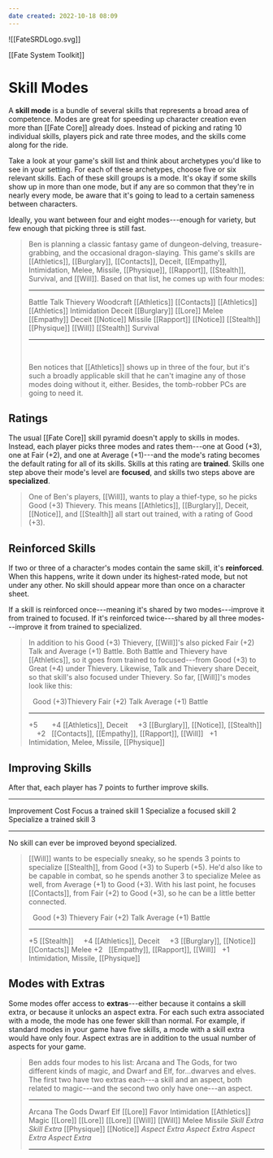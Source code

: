 ```yaml
---
date created: 2022-10-18 08:09
---
```


![[FateSRDLogo.svg]]

[[Fate System Toolkit]]

# Skill Modes

A **skill mode** is a bundle of several skills that represents a broad
area of competence. Modes are great for speeding up character creation
even more than [[Fate Core]] already does. Instead of picking and rating 10
individual skills, players pick and rate three modes, and the skills
come along for the ride.

Take a look at your game's skill list and think about archetypes you'd
like to see in your setting. For each of these archetypes, choose five
or six relevant skills. Each of these skill groups is a mode. It's okay
if some skills show up in more than one mode, but if any are so common
that they're in nearly every mode, be aware that it's going to lead to a
certain sameness between characters.

Ideally, you want between four and eight modes---enough for variety, but
few enough that picking three is still fast.

> Ben is planning a classic fantasy game of dungeon-delving,
> treasure-grabbing, and the occasional dragon-slaying. This game's
> skills are [[Athletics]], [[Burglary]], [[Contacts]], Deceit, [[Empathy]],
> Intimidation, Melee, Missile, [[Physique]], [[Rapport]], [[Stealth]], Survival,
> and [[Will]]. Based on that list, he comes up with four modes:
>
> ---
>
> Battle         Talk       Thievery    Woodcraft
> [[Athletics]]      [[Contacts]]   [[Athletics]]   [[Athletics]]
> Intimidation   Deceit     [[Burglary]]    [[Lore]]
> Melee          [[Empathy]]    Deceit      [[Notice]]
> Missile        [[Rapport]]    [[Notice]]      [[Stealth]]
> [[Physique]]       [[Will]]       [[Stealth]]     Survival
>
> ---
>
>  
>
> Ben notices that [[Athletics]] shows up in three of the four, but it's
> such a broadly applicable skill that he can't imagine any of those
> modes doing without it, either. Besides, the tomb-robber PCs are going
> to need it.

## Ratings

The usual [[Fate Core]] skill pyramid doesn't apply to skills in modes.
Instead, each player picks three modes and rates them---one at Good
(+3), one at Fair (+2), and one at Average (+1)---and the mode's rating
becomes the default rating for all of its skills. Skills at this rating
are **trained**. Skills one step above their mode's level are
**focused**, and skills two steps above are **specialized**.

> One of Ben's players, [[Will]], wants to play a thief-type, so he picks
> Good (+3) Thievery. This means [[Athletics]], [[Burglary]], Deceit, [[Notice]],
> and [[Stealth]] all start out trained, with a rating of Good (+3).

## Reinforced Skills

If two or three of a character's modes contain the same skill, it's
**reinforced**. When this happens, write it down under its highest-rated
mode, but not under any other. No skill should appear more than once on
a character sheet.

If a skill is reinforced once---meaning it's shared by two
modes---improve it from trained to focused. If it's reinforced
twice---shared by all three modes---improve it from trained to
specialized.

> In addition to his Good (+3) Thievery, [[Will]]'s also picked Fair (+2)
> Talk and Average (+1) Battle. Both Battle and Thievery have [[Athletics]],
> so it goes from trained to focused---from Good (+3) to Great (+4)
> under Thievery. Likewise, Talk and Thievery share Deceit, so that
> skill's also focused under Thievery. So far, [[Will]]'s modes look like
> this:
>
>      Good (+3)Thievery           Fair (+2) Talk                     Average (+1) Battle
>
> ---
>
> +5                                                                   
> +4   [[Athletics]], Deceit                                               
> +3   [[Burglary]], [[Notice]], [[Stealth]]                                       
> +2                               [[Contacts]], [[Empathy]], [[Rapport]], [[Will]]    
> +1                                                                  Intimidation, Melee, Missile, [[Physique]]

## Improving Skills

After that, each player has 7 points to further improve skills.

---

Improvement                  Cost
Focus a trained skill        1
Specialize a focused skill   2
Specialize a trained skill   3

---

No skill can ever be improved beyond specialized.

> [[Will]] wants to be especially sneaky, so he spends 3 points to
> specialize [[Stealth]], from Good (+3) to Superb (+5). He'd also like to
> be capable in combat, so he spends another 3 to specialize Melee as
> well, from Average (+1) to Good (+3). With his last point, he focuses
> [[Contacts]], from Fair (+2) to Good (+3), so he can be a little better
> connected.
>
>       Good (+3) Thievery       Fair (+2) Talk             Average (+1) Battle
>
> ---
>
> +5         [[Stealth]]                                                  
> +4    [[Athletics]], Deceit                                             
> +3     [[Burglary]], [[Notice]]           [[Contacts]]                       Melee
> +2                         [[Empathy]], [[Rapport]], [[Will]]                   
> +1                                                  Intimidation, Missile, [[Physique]]

## Modes with Extras

Some modes offer access to **extras**---either because it contains a
skill extra, or because it unlocks an aspect extra. For each such extra
associated with a mode, the mode has one fewer skill than normal. For
example, if standard modes in your game have five skills, a mode with a
skill extra would have only four. Aspect extras are in addition to the
usual number of aspects for your game.

> Ben adds four modes to his list: Arcana and The Gods, for two
> different kinds of magic, and Dwarf and Elf, for...dwarves and elves.
> The first two have two extras each---a skill and an aspect, both
> related to magic---and the second two only have one---an aspect.
>
> ---
>
> Arcana           The Gods         Dwarf            Elf
> [[Lore]]             Favor            Intimidation     [[Athletics]]
> Magic            [[Lore]]             [[Lore]]             [[Lore]]
> [[Will]]             [[Will]]             Melee            Missile
> _Skill Extra_    _Skill Extra_    [[Physique]]         [[Notice]]
> _Aspect Extra_   _Aspect Extra_   _Aspect Extra_   _Aspect Extra_
>
> ---


